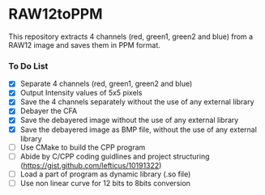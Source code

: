 # RAW12toPPM
This repository extracts 4 channels (red, green1, green2 and blue) from a RAW12 image and saves them in PPM format. 

### To Do List
- [x] Separate 4 channels (red, green1, green2 and blue)
- [x] Output Intensity values of 5x5 pixels
- [x] Save the 4 channels separately without the use of any external library
- [x] Debayer the CFA
- [x] Save the debayered image without the use of any external library
- [x] Save the debayered image as BMP file, without the use of any external library
- [ ] Use CMake to build the CPP program
- [ ] Abide by C/CPP coding guidlines and project structuring (https://gist.github.com/lefticus/10191322)
- [ ] Load a part of program as dynamic library (.so file)
- [ ] Use non linear curve for 12 bits to 8bits conversion
